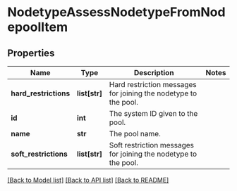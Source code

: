 # NodetypeAssessNodetypeFromNodepoolItem

## Properties
Name | Type | Description | Notes
------------ | ------------- | ------------- | -------------
**hard_restrictions** | **list[str]** | Hard restriction messages for joining the nodetype to the pool. | 
**id** | **int** | The system ID given to the pool. | 
**name** | **str** | The pool name. | 
**soft_restrictions** | **list[str]** | Soft restriction messages for joining the nodetype to the pool. | 

[[Back to Model list]](../README.md#documentation-for-models) [[Back to API list]](../README.md#documentation-for-api-endpoints) [[Back to README]](../README.md)


